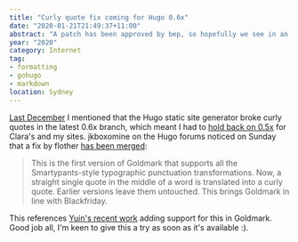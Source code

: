 ```yaml
---
title: "Curly quote fix coming for Hugo 0.6x"
date: "2020-01-21T21:49:37+11:00"
abstract: "A patch has been approved by bep, so hopefully we see in an update soon."
year: "2020"
category: Internet
tag:
- formatting
- gohugo
- markdown
location: Sydney
---
```

[Last December](https://rubenerd.com/curly-quotes-broken-in-goldmark-hugo/ "Curly quotes broken in Goldmark, Hugo") I mentioned that the Hugo static site generator broke curly quotes in the latest 0.6x branch, which meant I had to [hold back on 0.5x](https://github.com/gohugoio/hugo/releases/tag/v0.59.1) for Clara's and my sites. jkboxomine on the Hugo forums noticed on Sunday that a fix by flother [has been merged](https://github.com/gohugoio/hugo/commit/d3e8ab2e39dcc27853b163079f4a82364286fe82):

> This is the first version of Goldmark that supports all the Smartypants-style typographic punctuation transformations. Now, a straight single quote in the middle of a word is translated into a curly quote. Earlier versions leave them untouched. This brings Goldmark in line with Blackfriday.

This references [Yuin's recent work](https://github.com/yuin/goldmark#typographer-extension) adding support for this in Goldmark. Good job all, I'm keen to give this a try as soon as it's available :).

